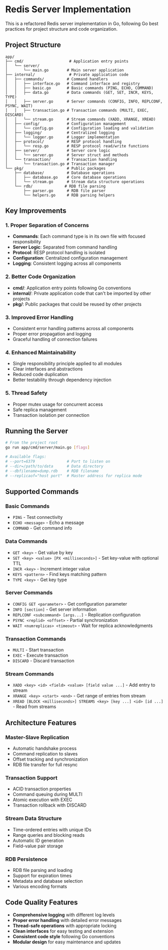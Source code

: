 # Redis Server Implementation

This is a refactored Redis server implementation in Go, following Go best practices for project structure and code organization.

## Project Structure

```
app/
├── cmd/                    # Application entry points
│   └── server/
│       └── main.go        # Main server application
├── internal/               # Private application code
│   ├── commands/          # Command handlers
│   │   ├── interface.go   # Command interface and registry
│   │   ├── basic.go       # Basic commands (PING, ECHO, COMMAND)
│   │   ├── data.go        # Data commands (GET, SET, INCR, KEYS, TYPE)
│   │   ├── server.go      # Server commands (CONFIG, INFO, REPLCONF, PSYNC, WAIT)
│   │   ├── transaction.go # Transaction commands (MULTI, EXEC, DISCARD)
│   │   └── stream.go      # Stream commands (XADD, XRANGE, XREAD)
│   ├── config/            # Configuration management
│   │   └── config.go      # Configuration loading and validation
│   ├── logging/           # Centralized logging
│   │   └── logger.go      # Logger implementation
│   ├── protocol/          # RESP protocol handling
│   │   └── resp.go        # RESP protocol read/write functions
│   ├── server/            # Server core logic
│   │   └── server.go      # Server struct and methods
│   └── transaction/       # Transaction handling
│       └── transaction.go # Transaction manager
└── pkg/                   # Public packages
    ├── database/          # Database operations
    │   ├── database.go    # Core database operations
    │   └── stream.go      # Stream data structure operations
    └── rdb/              # RDB file parsing
        ├── parser.go      # RDB file parser
        └── helpers.go     # RDB parsing helpers
```

## Key Improvements

### 1. **Proper Separation of Concerns**

- **Commands**: Each command type is in its own file with focused responsibility
- **Server Logic**: Separated from command handling
- **Protocol**: RESP protocol handling is isolated
- **Configuration**: Centralized configuration management
- **Logging**: Consistent logging across all components

### 2. **Better Code Organization**

- **cmd/**: Application entry points following Go conventions
- **internal/**: Private application code that can't be imported by other projects
- **pkg/**: Public packages that could be reused by other projects

### 3. **Improved Error Handling**

- Consistent error handling patterns across all components
- Proper error propagation and logging
- Graceful handling of connection failures

### 4. **Enhanced Maintainability**

- Single responsibility principle applied to all modules
- Clear interfaces and abstractions
- Reduced code duplication
- Better testability through dependency injection

### 5. **Thread Safety**

- Proper mutex usage for concurrent access
- Safe replica management
- Transaction isolation per connection

## Running the Server

```bash
# From the project root
go run app/cmd/server/main.go [flags]

# Available flags:
# --port=6379              # Port to listen on
# --dir=/path/to/data      # Data directory
# --dbfilename=dump.rdb    # RDB filename
# --replicaof="host port"  # Master address for replica mode
```

## Supported Commands

### Basic Commands

- `PING` - Test connectivity
- `ECHO <message>` - Echo a message
- `COMMAND` - Get command info

### Data Commands

- `GET <key>` - Get value by key
- `SET <key> <value> [PX <milliseconds>]` - Set key-value with optional TTL
- `INCR <key>` - Increment integer value
- `KEYS <pattern>` - Find keys matching pattern
- `TYPE <key>` - Get key type

### Server Commands

- `CONFIG GET <parameter>` - Get configuration parameter
- `INFO [section]` - Get server information
- `REPLCONF <subcommand> [args...]` - Replication configuration
- `PSYNC <replid> <offset>` - Partial synchronization
- `WAIT <numreplicas> <timeout>` - Wait for replica acknowledgments

### Transaction Commands

- `MULTI` - Start transaction
- `EXEC` - Execute transaction
- `DISCARD` - Discard transaction

### Stream Commands

- `XADD <key> <id> <field> <value> [field value ...]` - Add entry to stream
- `XRANGE <key> <start> <end>` - Get range of entries from stream
- `XREAD [BLOCK <milliseconds>] STREAMS <key> [key ...] <id> [id ...]` - Read from streams

## Architecture Features

### Master-Slave Replication

- Automatic handshake process
- Command replication to slaves
- Offset tracking and synchronization
- RDB file transfer for full resync

### Transaction Support

- ACID transaction properties
- Command queuing during MULTI
- Atomic execution with EXEC
- Transaction rollback with DISCARD

### Stream Data Structure

- Time-ordered entries with unique IDs
- Range queries and blocking reads
- Automatic ID generation
- Field-value pair storage

### RDB Persistence

- RDB file parsing and loading
- Support for expiration times
- Metadata and database selection
- Various encoding formats

## Code Quality Features

- **Comprehensive logging** with different log levels
- **Proper error handling** with detailed error messages
- **Thread-safe operations** with appropriate locking
- **Clean interfaces** for easy testing and extension
- **Consistent code style** following Go conventions
- **Modular design** for easy maintenance and updates
